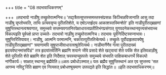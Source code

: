 +++
title = "08 तदभावाधिकरणम्"

+++
॥तदभावो नाडीषु तच्छ्रुतेरात्मनिच॥ 'तद्यत्रैतत्सुप्तस्समस्तस्संप्रसन्नः किञ्चिन्नविजानाति आसु तदा नाडीषु सृप्तोभवति, ताभिः प्रत्यवसृप्य पुरीततिशेते, य एषोऽन्तर्हृदय आकाशस्तस्मिन्शेते' इति नाडीपुरीतद्ब्रह्मणां सुषुप्तिस्थानत्वश्रवणात्, समुच्चये सप्तम्यवगतनिरपेक्षाधारत्वप्रतीतिभंगप्रसंगात् युगपदनेकस्थानवृत्त्यसंभवाच्च विकल्पइति पूर्वपक्षे प्राप्त उच्यते- तदभावो नाड़ीषु तच्छ्रुतेरात्मनिच। तदभावः पूर्वनिर्दिष्टस्वप्नाभावः। सुषुप्तिरितियावत्। नाडीषु, आत्मनि परमात्मनि, चकारात्पुरीततिचेत्यर्थः। तच्छ्रुतेः पूर्वोदाहृतवाक्येषु ना़डीपुरीतद्ब्रह्मणां" त्रयाणामपि सुषुप्तजीवाधारत्वश्रुतेरित्यर्थः। नाडीमार्गेणैव गत्वा पुरीतदाख्यं हृदयवेष्टनमांसपिंडं" तत्र हृदयांतर्वर्तिनि ब्रह्मणि शयाने जीवे प्रसादे शेते खट्वायां शेते पर्यंके शेत इतिवन्नाड़ीषु शेते पुरीतति शेते ब्रह्मणि शेत इति निर्देशात् त्रयस्याप्युपपत्तेः समुच्चये संभवति पाक्षिकबाधगर्भे विकल्पो नांगीकार्यः। साक्षात् स्थानतु ब्रह्मैवेति॥॥अतः प्रबोधोऽस्मात्॥ यतः ब्रह्मैव सुषुप्तिस्थानं अत एव सुप्तस्य 'सत आगम्य नविदु'रिति ब्रह्मण एव नित्यवत् प्रबोधश्श्रूयमाण उपपद्यते इति सिद्धांतः॥ ॥इति तदभावाधिकरणम्॥